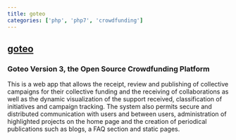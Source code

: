 ```yaml
---
title: goteo
categories: ['php', 'php7', 'crowdfunding']
---
```

## [goteo](https://github.com/GoteoFoundation/goteo)

### Goteo Version 3, the Open Source Crowdfunding Platform


This is a web app that allows the receipt, review and publishing of collective campaigns for their collective funding and the receiving of collaborations as well as the dynamic visualization of the support received, classification of initiatives and campaign tracking. The system also permits secure and distributed communication with users and between users, administration of highlighted projects on the home page and the creation of periodical publications such as blogs, a FAQ section and static pages.
